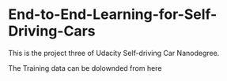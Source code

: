 # End-to-End-Learning-for-Self-Driving-Cars

This is the project three of Udacity Self-driving Car Nanodegree.

The Training data can be dolownded from here
